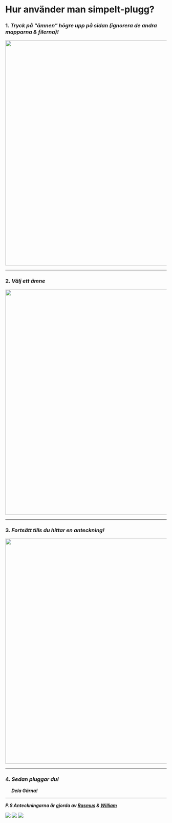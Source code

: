 # Hur använder man simpelt-plugg?

### 1. ***Tryck på "ämnen" högre upp på sidan (ignorera de andra mapparna & filerna)!***

<img src="https://github.com/rasmus-ob/simpelt-plugg/blob/main/src/tutorial1.png?raw=true" style="width:700px"> 

---

### 2. ***Välj ett ämne***

<img src="https://github.com/rasmus-ob/simpelt-plugg/blob/main/src/tutorial2.png?raw=true" style="width:700px"></img>

---

### 3. ***Fortsätt tills du hittar en anteckning!***

<img src="https://github.com/rasmus-ob/simpelt-plugg/blob/main/src/tutorial3.png?raw=true" style="width:700px">

---

 ### 4. ***Sedan pluggar du!*** 
 <img src="https://github.com/rasmus-ob/simpelt-plugg/blob/main/src/share.jpg?raw=true" style="width: 15px; height: 15px;"> ***Dela Gärna!***

---

***P.S Anteckningarna är gjorda av [Rasmus](https://github.com/rasmus-ob/) & [William](https://github.com/Willys07)***

![](https://img.shields.io/badge/anteckningar-informational?style=for-the-badge&logo=&logoColor=white&color=ec8b5e&labelColor=141a46)
![](https://img.shields.io/badge/läxor-informational?style=for-the-badge&logo=&logoColor=white&color=141a46&labelColor=ec8b5e)
![](https://img.shields.io/badge/genomgångar-informational?style=for-the-badge&logo=&logoColor=white&color=ec8b5e&labelColor=141a46)


<!--
  https://shields.io/
--> 
